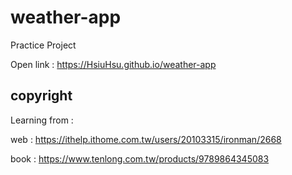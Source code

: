 # weather-app

Practice Project

Open link : https://HsiuHsu.github.io/weather-app

## copyright

Learning from : 

web : https://ithelp.ithome.com.tw/users/20103315/ironman/2668

book : https://www.tenlong.com.tw/products/9789864345083
